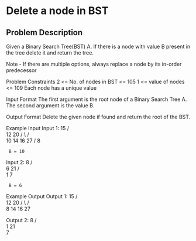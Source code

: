 # Delete a node in BST

## Problem Description
Given a Binary Search Tree(BST) A. If there is a node with value B present in the tree delete it and return the tree.

Note - If there are multiple options, always replace a node by its in-order predecessor


Problem Constraints
2 <= No. of nodes in BST <= 105
1 <= value of nodes <= 109
Each node has a unique value


Input Format
The first argument is the root node of a Binary Search Tree A.
The second argument is the value B.


Output Format
Delete the given node if found and return the root of the BST.


Example Input
Input 1:
15
/    \
12      20
/ \    /  \
10  14  16  27
/
8

     B = 10

Input 2:
8
/ \
6  21
/ \
1   7

     B = 6



Example Output
Output 1:
15
/    \
12      20
/ \    /  \
8  14  16  27

Output 2:
8
/ \
1  21
\
7
